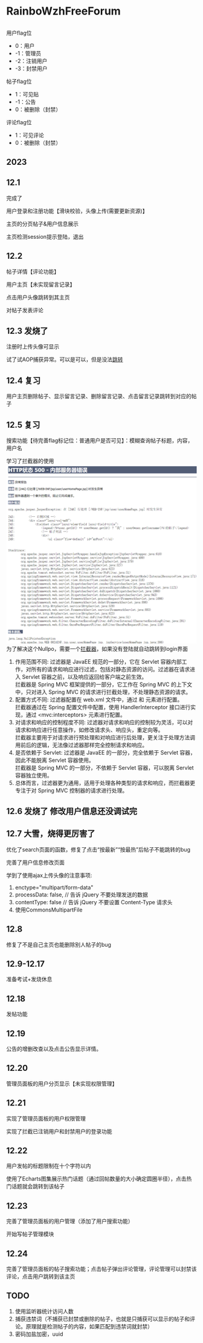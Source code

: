 # RainboWzhFreeForum

##
用户flag位
- 0：用户
- -1：管理员
- -2：注销用户
- -3：封禁用户

帖子flag位
- 1：可见贴
- -1：公告
- 0：被删除（封禁）

评论flag位
- 1：可见评论
- 0：被删除（封禁）


## 2023
## 12.1
完成了

用户登录和注册功能【滑块校验，头像上传(需要更新资源)】

主页的分页帖子&用户信息展示

主页检测session提示登陆，退出

## 12.2 
帖子详情【评论功能】

用户主页【未实现留言记录】

点击用户头像跳转到其主页

对帖子发表评论

## 12.3 发烧了
注册时上传头像可显示

试了试AOP捕获异常。可以是可以，但是没法[跳转](src/main/java/com/acn/controller/GlobalExceptionHandler.java)

## 12.4 复习
用户主页删除帖子、显示留言记录、删除留言记录、点击留言记录跳转到对应的帖子

## 12.5 复习
搜索功能【待完善flag标记位：普通用户是否可见】：模糊查询帖子标题，内容，用户名

学习了拦截器的使用
![img.png](概念图/Nullpo.png)
为了解决这个Nullpo，需要一个[拦截器](src/main/java/com/acn/controller/LoginInterceptor.java)，如果没有登陆就自动跳转到login界面
1. 作用范围不同:
    过滤器是 JavaEE 规范的一部分，它在 Servlet 容器内部工作，对所有的请求和响应进行过滤，包括对静态资源的访问。过滤器在请求进入 Servlet 容器之前，以及响应返回给客户端之前生效。<br>
    拦截器是 Spring MVC 框架提供的一部分，它工作在 Spring MVC 的上下文中，只对进入 Spring MVC 的请求进行拦截处理，不处理静态资源的请求。
2. 配置方式不同:
    过滤器配置在 web.xml 文件中，通过 <filter> 和 <filter-mapping> 元素进行配置。<br>
    拦截器通过在 Spring 配置文件中配置，使用 HandlerInterceptor 接口进行实现，通过 <mvc\:interceptors> 元素进行配置。
3. 对请求和响应的控制程度不同:
    过滤器对请求和响应的控制较为灵活，可以对请求和响应进行任意操作，如修改请求头、响应头，重定向等。<br>
    拦截器主要用于对请求进行预处理和对响应进行后处理，更关注于处理方法调用前后的逻辑，无法像过滤器那样完全控制请求和响应。
4. 是否依赖于 Servlet:
    过滤器是 JavaEE 的一部分，完全依赖于 Servlet 容器，因此不能脱离 Servlet 容器使用。<br>
    拦截器是 Spring MVC 的一部分，不依赖于 Servlet 容器，可以脱离 Servlet 容器独立使用。
5. 总体而言，过滤器更为通用，适用于处理各种类型的请求和响应，而拦截器更专注于对 Spring MVC 控制器的请求进行处理。

## 12.6 发烧了 修改用户信息还没调试完

## 12.7 大雪，烧得更厉害了
优化了search页面的函数，修复了点击“按最新”“按最热”后帖子不能跳转的bug

完善了用户信息修改页面

学到了使用ajax上传头像的注意事项:
1. enctype="multipart/form-data"
2. processData: false, // 告诉 jQuery 不要处理发送的数据
3. contentType: false   // 告诉 jQuery 不要设置 Content-Type 请求头
4. 使用CommonsMultipartFile

## 12.8 
修复了不是自己主页也能删除别人帖子的bug

## 12.9-12.17
准备考试+发烧休息

## 12.18 
发帖功能

## 12.19
公告的增删改查以及点击公告显示详情。

## 12.20
管理员面板的用户分页显示【未实现权限管理】

## 12.21
实现了管理员面板的用户权限管理

实现了拦截已注销用户和封禁用户的登录功能

## 12.22
用户发帖的标题限制在十个字符以内

使用了Echarts图集展示热门话题（通过回帖数量的大小确定圆圈半径），点击热门话题就会跳转到该帖子

## 12.23
完善了管理员面板的用户管理（添加了用户搜索功能）

开始写帖子管理模块

## 12.24
完善了管理员面板的帖子搜索功能；点击帖子弹出评论管理，评论管理可以封禁该评论，点击用户跳转到该主页

## TODO
1. 使用监听器统计访问人数
2. 捕获违禁词（不捕获已封禁或删除的帖子，也就是只捕获可以显示的帖子和评论。原理就是检测帖子的内容，如果匹配到违禁词就封禁）
3. 密码加盐加密，uuid